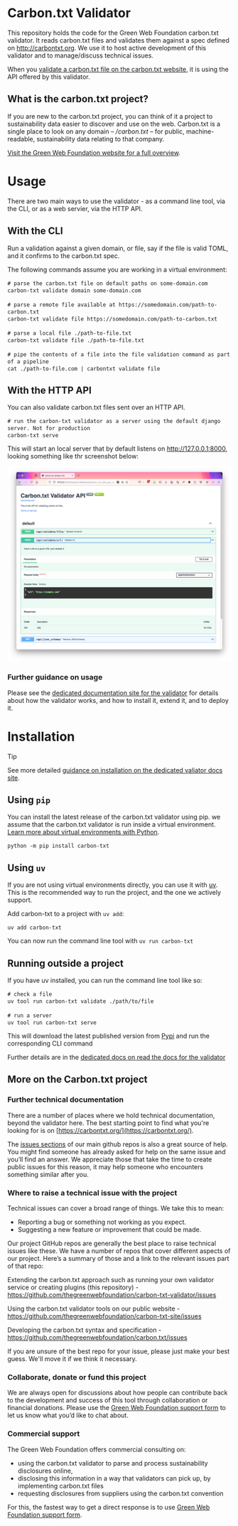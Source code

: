 # Carbon.txt Validator

This repository holds the code for the Green Web Foundation carbon.txt validator. It reads carbon.txt files and validates them against a spec defined on http://carbontxt.org. We use it to host active development of this validator and to manage/discuss technical issues.


When you [validate a carbon.txt file on the carbon.txt website](https://carbontxt.org/tools), it is using the API offered by this validator.

## What is the carbon.txt project?

If you are new to the carbon.txt project, you can think of it a project to sustainability data easier to discover and use on the web. Carbon.txt is a single place to look on any domain – */carbon.txt* – for public, machine-readable, sustainability data relating to that company.

[Visit the Green Web Foundation website for a full overview](https://www.thegreenwebfoundation.org/tools/carbon-txt/).

# Usage

There are two main ways to use the validator - as a command line tool, via the CLI, or as a web servier, via the HTTP API.

## With the CLI

Run a validation against a given domain, or file, say if the file is valid TOML,
and it confirms to the carbon.txt spec.

The following commands assume you are working in a virtual environment:

```shell
# parse the carbon.txt file on default paths on some-domain.com
carbon-txt validate domain some-domain.com

# parse a remote file available at https://somedomain.com/path-to-carbon.txt
carbon-txt validate file https://somedomain.com/path-to-carbon.txt

# parse a local file ./path-to-file.txt
carbon-txt validate file ./path-to-file.txt

# pipe the contents of a file into the file validation command as part of a pipeline
cat ./path-to-file.com | carbontxt validate file
```

## With the HTTP API

You can also validate carbon.txt files sent over an HTTP API.

```shell
# run the carbon-txt validator as a server using the default django server. Not for production
carbon-txt serve
```

This will start an local server that by default listens on http://127.0.0.1:8000, looking something like thr screenshot below:

![Screenshot of the validator API](docs/img/plugins-apidocs-example.png)

### Further guidance on usage 

Please see the [dedicated documentation site for the validator](https://carbon-txt-validator.readthedocs.io/en/latest/) for details about how the validator works, and how to install it, extend it, and to deploy it.

# Installation

> [!TIP]
> See more detailed [guidance on installation on the dedicated valiator docs site](https://carbon-txt-validator.readthedocs.io/en/latest/installation.html). 

## Using `pip`

You can install the latest release of the carbon.txt validator using pip. we assume that the carbon.txt validator is run inside a virtual environment. [Learn more about virtual environments with Python](https://realpython.com/python-virtual-environments-a-primer/).

```
python -m pip install carbon-txt
```


## Using `uv`

If you are not using virtual environments directly, you can use it with
[uv](https://docs.astral.sh/uv/). This is the recommended way to run the
project, and the one we actively support.

Add carbon-txt to a project with `uv add`:

```
uv add carbon-txt
```

You can now run the command line tool with `uv run carbon-txt`

## Running outside a project

If you have uv installed, you can run the command line tool like so:

```
# check a file
uv tool run carbon-txt validate ./path/to/file

# run a server
uv tool run carbon-txt serve
```

This will download the latest published version from [Pypi](https://pypi.org/) and run the corresponding CLI command

Further details are in the [dedicated docs on read the docs for the validator](https://carbon-txt-validator.readthedocs.io/en/latest/index.html)


## More on the Carbon.txt project


### Further technical documentation

There are a number of places where we hold technical documentation, beyond the validator here. The best starting point to find what you're looking for is on [https://carbontxt.org/](https://carbontxt.org/).

The [issues sections](https://github.com/thegreenwebfoundation/carbon.txt/issues) of our main github repos is also a great source of help. You might find someone has already asked for help on the same issue and you’ll find an answer. We appreciate those that take the time to create public issues for this reason, it may help someone who encounters something similar after you.

### Where to raise a technical issue with the project

Technical issues can cover a broad range of things. We take this to mean:

- Reporting a bug or something not working as you expect.
- Suggesting a new feature or improvement that could be made.

Our project GitHub repos are generally the best place to raise technical issues like these. We have a number of repos that cover different aspects of our project. Here’s a summary of those and a link to the relevant issues part of that repo:

Extending the carbon.txt approach such as running your own validator service or creating plugins (this repository) - https://github.com/thegreenwebfoundation/carbon-txt-validator/issues

Using the carbon.txt validator tools on our public website - https://github.com/thegreenwebfoundation/carbon-txt-site/issues

Developing the carbon.txt syntax and specification - https://github.com/thegreenwebfoundation/carbon.txt/issues

If you are unsure of the best repo for your issue, please just make your best guess. We'll move it if we think it necessary.


### Collaborate, donate or fund this project

We are always open for discussions about how people can contribute back to the development and success of this tool through collaboration or financial donations. Please use the [Green Web Foundation support form](https://www.thegreenwebfoundation.org/support-form/) to let us know what you’d like to chat about.


### Commercial support

The Green Web Foundation offers commercial consulting on:

- using the carbon.txt validator to parse and process sustainability disclosures online, 
- disclosing this information in a way that validators can pick up, by implementing carbon.txt files
- requesting disclosures from suppliers using the carbon.txt convention

For this, the fastest way to get a direct response is to use [Green Web Foundation support form](https://www.thegreenwebfoundation.org/support-form/).
